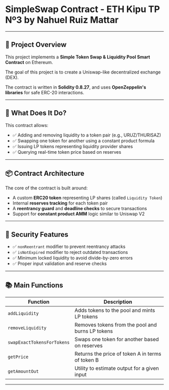 # SimpleSwap Contract - ETH Kipu TP Nº3 by Nahuel Ruiz Mattar  

---

## 🧠 Project Overview

This project implements a **Simple Token Swap & Liquidity Pool Smart Contract** on Ethereum.

The goal of this project is to create a Uniswap-like decentralized exchange (DEX).

The contract is written in **Solidity 0.8.27**, and uses **OpenZeppelin's libraries** for safe ERC-20 interactions.

---

## 🔄 What Does It Do?

This contract allows:

- ✅ Adding and removing liquidity to a token pair (e.g., URUZ/THURISAZ)
- ✅ Swapping one token for another using a constant product formula
- ✅ Issuing LP tokens representing liquidity provider shares
- ✅ Querying real-time token price based on reserves

---

## 📦 Contract Architecture

The core of the contract is built around:

- A custom **ERC20 token** representing LP shares (called `Liquidity Token`)
- Internal **reserves tracking** for each token pair
- A **reentrancy guard** and **deadline checks** to secure transactions
- Support for **constant product AMM** logic similar to Uniswap V2

---

## 🔐 Security Features

- ✅ `nonReentrant` modifier to prevent reentrancy attacks  
- ✅ `isNotExpired` modifier to reject outdated transactions  
- ✅ Minimum locked liquidity to avoid divide-by-zero errors  
- ✅ Proper input validation and reserve checks

---

## 📚 Main Functions

| Function | Description |
|----------|-------------|
| `addLiquidity` | Adds tokens to the pool and mints LP tokens |
| `removeLiquidity` | Removes tokens from the pool and burns LP tokens |
| `swapExactTokensForTokens` | Swaps one token for another based on reserves |
| `getPrice` | Returns the price of token A in terms of token B |
| `getAmountOut` | Utility to estimate output for a given input |

---
